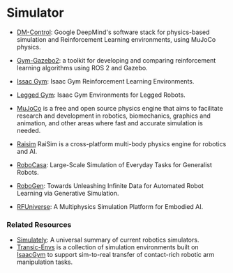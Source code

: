 # Simulator

- [DM-Control](https://github.com/google-deepmind/dm_control): Google DeepMind's software stack for physics-based simulation and Reinforcement Learning environments, using MuJoCo physics.
- [Gym-Gazebo2](https://github.com/AcutronicRobotics/gym-gazebo2): a toolkit for developing and comparing reinforcement learning algorithms using ROS 2 and Gazebo.
- [Issac Gym](https://github.com/NVIDIA-Omniverse/IsaacGymEnvs): Isaac Gym Reinforcement Learning Environments.
- [Legged Gym](https://github.com/leggedrobotics/legged_gym): Isaac Gym Environments for Legged Robots.
- [MuJoCo](https://mujoco.org/)  is a free and open source physics engine that aims to facilitate research and development in robotics, biomechanics, graphics and animation, and other areas where fast and accurate simulation is needed.
- [Raisim](https://raisim.com/) RaiSim is a cross-platform multi-body physics engine for robotics and AI.

- [RoboCasa](https://github.com/robocasa/robocasa): Large-Scale Simulation of Everyday Tasks for Generalist Robots.

- [RoboGen](https://github.com/Genesis-Embodied-AI/RoboGen): Towards Unleashing Infinite Data for Automated Robot Learning via Generative Simulation.

- [RFUniverse](https://sites.google.com/view/rfuniverse): A Multiphysics Simulation Platform for Embodied AI.




### Related Resources

- [Simulately](https://github.com/geng-haoran/Simulately): A universal summary of current robotics simulators.
- [Transic-Envs](https://github.com/transic-robot/transic-envs) is a collection of simulation environments built on [IsaacGym](https://developer.nvidia.com/isaac-gym) to support sim-to-real transfer of contact-rich robotic arm manipulation tasks.
